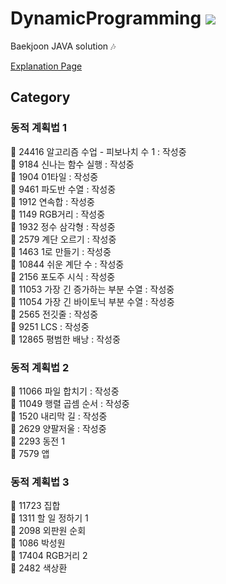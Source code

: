 # DynamicProgramming <img src = "https://img.shields.io/badge/JAVA-007396?style=for-the-badge&logo=java&logoColor=white">
Baekjoon JAVA solution :notes:

[Explanation Page](https://lunareclipse000.wordpress.com/category/%ed%94%84%eb%a1%9c%ea%b7%b8%eb%9e%98%eb%b0%8d-%ec%8a%a4%ed%84%b0%eb%94%94/%ec%9e%90%eb%a3%8c%ea%b5%ac%ec%a1%b0-%ec%8b%a4%ec%8a%b5/%eb%b0%b1%ec%a4%80/dynamic-programming/)

## Category

### 동적 계획법 1  
:black_square_button: 24416 알고리즘 수업 - 피보나치 수 1 : 작성중  
:black_square_button: 9184 신나는 함수 실행 : 작성중  
:black_square_button: 1904 01타일 : 작성중  
:black_square_button: 9461 파도반 수열 : 작성중  
:black_square_button: 1912 연속합 : 작성중  
:black_square_button: 1149 RGB거리 : 작성중  
:black_square_button: 1932 정수 삼각형 : 작성중  
:black_square_button: 2579 계단 오르기 : 작성중  
:black_square_button: 1463 1로 만들기 : 작성중  
:black_square_button: 10844 쉬운 계단 수 : 작성중  
:black_square_button: 2156  포도주 시식 : 작성중  
:black_square_button: 11053 가장 긴 증가하는 부분 수열 : 작성중  
:black_square_button: 11054 가장 긴 바이토닉 부분 수열 : 작성중  
:black_square_button: 2565 전깃줄 : 작성중  
:black_square_button: 9251 LCS : 작성중  
:black_square_button: 12865 평범한 배낭 : 작성중  

### 동적 계획법 2  
:black_square_button: 11066 파일 합치기 : 작성중  
:black_square_button: 11049 행렬 곱셈 순서 : 작성중  
:black_square_button: 1520 내리막 길 : 작성중  
:black_square_button: 2629 양팔저울 : 작성중  
:black_square_button: 2293 동전 1  
:black_square_button: 7579 앱  

### 동적 계획법 3  
:black_square_button: 11723 집합  
:black_square_button: 1311 할 일 정하기 1  
:black_square_button: 2098 외판원 순회  
:black_square_button: 1086 박성원  
:black_square_button: 17404 RGB거리 2  
:black_square_button: 2482 색상환  